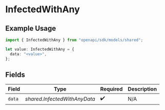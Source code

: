 # InfectedWithAny

## Example Usage

```typescript
import { InfectedWithAny } from "openapi/sdk/models/shared";

let value: InfectedWithAny = {
  data: "<value>",
};
```

## Fields

| Field                        | Type                         | Required                     | Description                  |
| ---------------------------- | ---------------------------- | ---------------------------- | ---------------------------- |
| `data`                       | *shared.InfectedWithAnyData* | :heavy_check_mark:           | N/A                          |